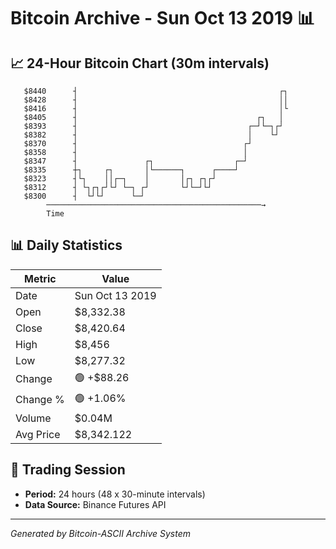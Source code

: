 # Bitcoin Archive - Sun Oct 13 2019 📊

## 📈 24-Hour Bitcoin Chart (30m intervals)

```
   $8440      ┤                                             ┌┐ 
   $8428      ┤                                             ││ 
   $8416      ┤                                             │└ 
   $8405      ┤                                        ┌┐   │  
   $8393      ┤                                      ┌─┘└─┐┌┘  
   $8382      ┤                                      │    └┘   
   $8370      ┤                                     ┌┘         
   $8358      ┤                                     │          
   $8347      ┤               ┌┐                  ┌─┘          
   $8335      ┼┐     ┌┐       │└──────┐      ┌────┘            
   $8323      ┤└┐    ││┌─┐    │       │┌┐ ┌┐┌┘                 
   $8312      ┤ └┐┌┐┌┘└┘ └─┐ ┌┘       └┘└─┘└┘                  
   $8300      ┤  └┘└┘      └─┘                                 
        ────────────────────────────────────────────────→
        Time
```

## 📊 Daily Statistics

| Metric | Value |
|--------|-------|
| Date | Sun Oct 13 2019 |
| Open | $8,332.38 |
| Close | $8,420.64 |
| High | $8,456 |
| Low | $8,277.32 |
| Change | 🟢 +$88.26 |
| Change % | 🟢 +1.06% |
| Volume | $0.04M |
| Avg Price | $8,342.122 |

## 📅 Trading Session

- **Period:** 24 hours (48 x 30-minute intervals)
- **Data Source:** Binance Futures API

---
*Generated by Bitcoin-ASCII Archive System*
